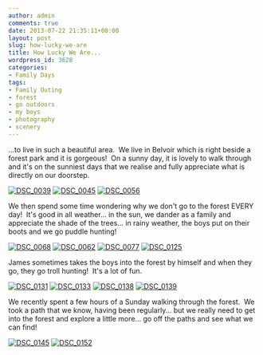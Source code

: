 ```yaml
---
author: admin
comments: true
date: 2013-07-22 21:35:11+00:00
layout: post
slug: how-lucky-we-are
title: How Lucky We Are...
wordpress_id: 3628
categories:
- Family Days
tags:
- Family Outing
- forest
- go outdoors
- my boys
- photography
- scenery
---
```


...to live in such a beautiful area.  We live in Belvoir which is right beside a forest park and it is gorgeous!  On a sunny day, it is lovely to walk through and it's on the sunniest days that we realise and fully appreciate what is directly on our doorstep.


[![DSC_0039](http://www.outmumbered.com/wp-content/uploads/2013/07/DSC_0039-680x1024.jpg)](http://www.outmumbered.com/wp-content/uploads/2013/07/DSC_0039.jpg) [![DSC_0045](http://www.outmumbered.com/wp-content/uploads/2013/07/DSC_0045-680x1024.jpg)](http://www.outmumbered.com/wp-content/uploads/2013/07/DSC_0045.jpg) [![DSC_0056](http://www.outmumbered.com/wp-content/uploads/2013/07/DSC_0056-1024x680.jpg)](http://www.outmumbered.com/wp-content/uploads/2013/07/DSC_0056.jpg)


We then spend some time wondering why we don't go to the forest EVERY day!  It's good in all weather... in the sun, we dander as a family and appreciate the shade of the trees... in rainy weather, the boys put on their boots and we go puddle hunting!


[![DSC_0068](http://www.outmumbered.com/wp-content/uploads/2013/07/DSC_0068-680x1024.jpg)](http://www.outmumbered.com/wp-content/uploads/2013/07/DSC_0068.jpg) [![DSC_0062](http://www.outmumbered.com/wp-content/uploads/2013/07/DSC_0062-680x1024.jpg)](http://www.outmumbered.com/wp-content/uploads/2013/07/DSC_0062.jpg) [![DSC_0077](http://www.outmumbered.com/wp-content/uploads/2013/07/DSC_0077-1024x680.jpg)](http://www.outmumbered.com/wp-content/uploads/2013/07/DSC_0077.jpg) [![DSC_0125](http://www.outmumbered.com/wp-content/uploads/2013/07/DSC_0125-680x1024.jpg)](http://www.outmumbered.com/wp-content/uploads/2013/07/DSC_0125.jpg)


James sometimes takes the boys into the forest by himself and when they go, they go troll hunting!  It's a lot of fun.


[![DSC_0131](http://www.outmumbered.com/wp-content/uploads/2013/07/DSC_0131-1024x680.jpg)](http://www.outmumbered.com/wp-content/uploads/2013/07/DSC_0131.jpg) [![DSC_0133](http://www.outmumbered.com/wp-content/uploads/2013/07/DSC_0133-1024x680.jpg)](http://www.outmumbered.com/wp-content/uploads/2013/07/DSC_0133.jpg) [![DSC_0138](http://www.outmumbered.com/wp-content/uploads/2013/07/DSC_0138-680x1024.jpg)](http://www.outmumbered.com/wp-content/uploads/2013/07/DSC_0138.jpg) [![DSC_0139](http://www.outmumbered.com/wp-content/uploads/2013/07/DSC_0139-680x1024.jpg)](http://www.outmumbered.com/wp-content/uploads/2013/07/DSC_0139.jpg)


We recently spent a few hours of a Sunday walking through the forest.  We took a path that we know, having been regularly... but we really need to get into the forest and explore a little more... go off the paths and see what we can find!


[![DSC_0145](http://www.outmumbered.com/wp-content/uploads/2013/07/DSC_0145-680x1024.jpg)](http://www.outmumbered.com/wp-content/uploads/2013/07/DSC_0145.jpg) [![DSC_0152](http://www.outmumbered.com/wp-content/uploads/2013/07/DSC_0152-1024x680.jpg)](http://www.outmumbered.com/wp-content/uploads/2013/07/DSC_0152.jpg)
